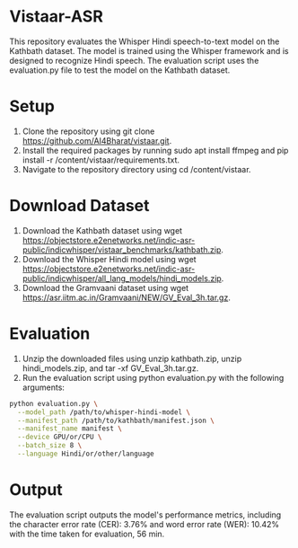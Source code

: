# Vistaar-ASR
This repository evaluates the Whisper Hindi speech-to-text model on the Kathbath dataset. The model is trained using the Whisper framework and is designed to recognize Hindi speech. The evaluation script uses the evaluation.py file to test the model on the Kathbath dataset.

# Setup
1. Clone the repository using git clone https://github.com/AI4Bharat/vistaar.git.
2. Install the required packages by running sudo apt install ffmpeg and pip install -r /content/vistaar/requirements.txt.
3. Navigate to the repository directory using cd /content/vistaar.

# Download Dataset
1. Download the Kathbath dataset using wget https://objectstore.e2enetworks.net/indic-asr-public/indicwhisper/vistaar_benchmarks/kathbath.zip.
2. Download the Whisper Hindi model using wget https://objectstore.e2enetworks.net/indic-asr-public/indicwhisper/all_lang_models/hindi_models.zip.
3. Download the Gramvaani dataset using wget https://asr.iitm.ac.in/Gramvaani/NEW/GV_Eval_3h.tar.gz.

# Evaluation
1. Unzip the downloaded files using unzip kathbath.zip, unzip hindi_models.zip, and tar -xf GV_Eval_3h.tar.gz.
2. Run the evaluation script using python evaluation.py with the following arguments:


```bash
python evaluation.py \
  --model_path /path/to/whisper-hindi-model \
  --manifest_path /path/to/kathbath/manifest.json \
  --manifest_name manifest \
  --device GPU/or/CPU \
  --batch_size 8 \
  --language Hindi/or/other/language
```

# Output
The evaluation script outputs the model's performance metrics, including the character error rate (CER): 3.76% and word error rate (WER): 10.42% with the time taken for evaluation, 56 min.

